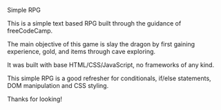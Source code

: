 Simple RPG

This is a simple text based RPG built through the guidance of freeCodeCamp.

The main objective of this game is slay the dragon by first gaining experience, gold, and items through cave exploring.

It was built with base HTML/CSS/JavaScript, no frameworks of any kind.

This simple RPG is a good refresher for conditionals, if/else statements, DOM manipulation and CSS styling.

Thanks for looking!
